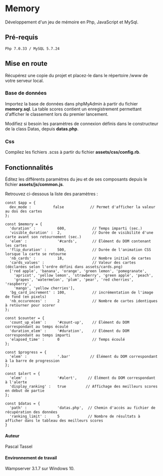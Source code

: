 # Memory
Développement d'un jeu de mémoire en Php, JavaScript et MySql.

## Pré-requis
```
Php 7.0.33 / MySQL 5.7.24
```
## Mise en route

Récupérez une copie du projet et placez-le dans le répertoire /www de votre serveur local.

### Base de données

Importez la base de données dans phpMyAdmin à partir du fichier **memory.sql**. La table scores contient un enregistrement permettant d'afficher le classement lors du premier lancement.

Modifiez si besoin les paramètres de connexion définis dans le constructeur de la class Datas, depuis **datas.php**.

### Css

Compilez les fichiers .scss à partir du fichier **assets/css/config.rb**.

## Fonctionnalités

Éditez les différents paramètres du jeu et de ses composants depuis le fichier **assets/js/common.js**.

Retrouvez ci-dessous la liste des paramètres :

```
const $app = {
  dev_mode :          false            // Permet d'afficher la valeur au dos des cartes
};

const $memory = {
  'duration' :          600,            // Temps imparti (sec.)
  'visible_duration' :  2,              // Durée de visibilité d'une carte avant son retournement (sec.)
  'elem' :              '#cards',       // Élément du DOM contenant les cartes
  'flip_duration' :     500,            // Durée de l'animation CSS lorsque la carte se retourne
  'nb_cards' :          18,             // Nombre initial de cartes
  'cards_values' :                      // Valeur des cartes (déclarées selon l'ordre défini dans assets/cards.png)
  ['red apple', 'banana', 'orange', 'green lemon', 'pomegranate',
    'apricot', 'yellow lemon', 'strawberry', 'green apple', 'peach',
    'grapes', 'watermelon', 'plum', 'pear', 'red cherries', 'raspberry',
    'mango', 'yellow cherries'],
  'bg_card_increment' : 100,            // incrémentation de l'image de fond (en pixels)
  'nb_occurences' :     2               // Nombre de cartes identiques à retourner pour scorer
};

const $counter = {
  'count_up_elem' :     '#count-up',    // Élément du DOM correspondant au temps écoulé
  'duration_elem' :     '#duration',    // Élément du DOM correspondant au temps imparti
  'elapsed_time' :      0               // Temps écoulé
};

const $progress = {
  'elem' :              '.bar'         // Élément du DOM correspondant à la barre de progression
};

const $alert = {
  'elem' :              '#alert',     // Élément du DOM correspondant à l'alerte
  'display_ranking' :   true         // Affichage des meilleurs scores en début de partie
};

const $datas = {
  'path' :              'datas.php',  // Chemin d'accès au fichier de récupération des données
  'ranking_limit' :     5             // Nombre de résultats à afficher dans le tableau des meilleurs scores
}

```

#### Auteur

Pascal Tassel

#### Environnement de travail

Wampserver 3.1.7 sur Windows 10.
